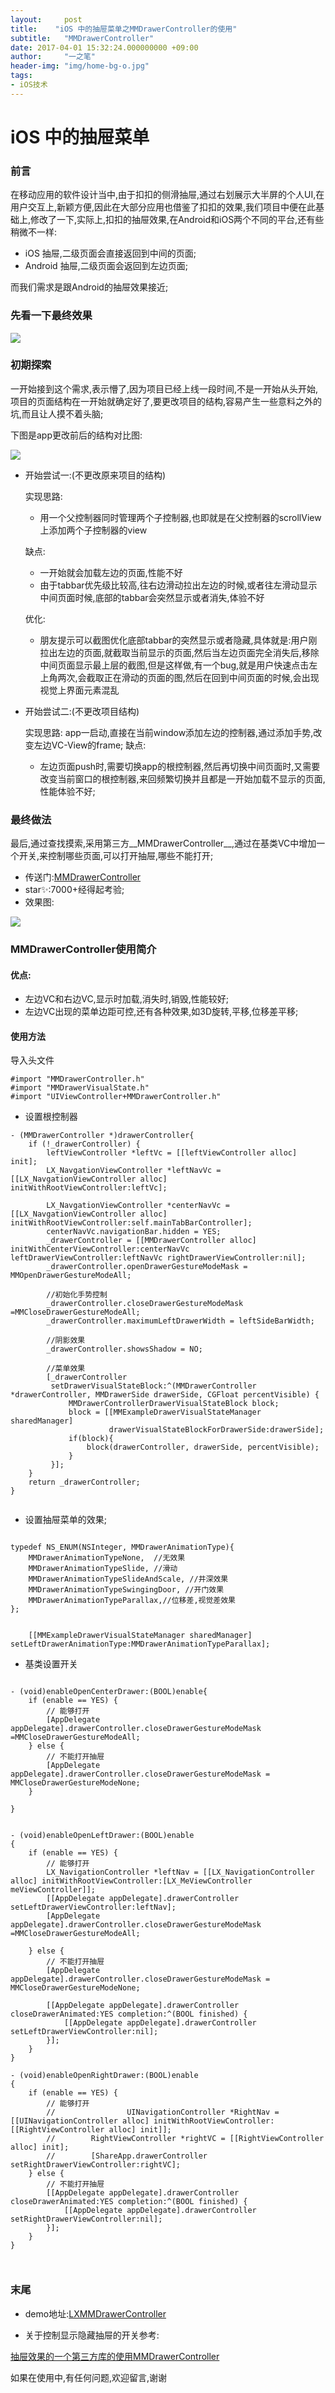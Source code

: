 ```yaml
---
layout:     post
title:    "iOS 中的抽屉菜单之MMDrawerController的使用"
subtitle:   "MMDrawerController"
date: 2017-04-01 15:32:24.000000000 +09:00
author:     "一之笔"
header-img: "img/home-bg-o.jpg"
tags:
- iOS技术
---
```




# iOS 中的抽屉菜单

### 前言
在移动应用的软件设计当中,由于扣扣的侧滑抽屉,通过右划展示大半屏的个人UI,在用户交互上,新颖方便,因此在大部分应用也借鉴了扣扣的效果,我们项目中便在此基础上,修改了一下,实际上,扣扣的抽屉效果,在Android和iOS两个不同的平台,还有些稍微不一样:

* iOS 抽屉,二级页面会直接返回到中间的页面;
* Android 抽屉,二级页面会返回到左边页面;

而我们需求是跟Android的抽屉效果接近;

### 先看一下最终效果

![](http://o9zpq25pv.bkt.clouddn.com/ceahuchouti.gif)

### 初期探索

一开始接到这个需求,表示懵了,因为项目已经上线一段时间,不是一开始从头开始,项目的页面结构在一开始就确定好了,要更改项目的结构,容易产生一些意料之外的坑,而且让人摸不着头脑;

下图是app更改前后的结构对比图:

![](http://o9zpq25pv.bkt.clouddn.com/chouti.png?imageMogr2/thumbnail/1000x400)

* 开始尝试一:(不更改原来项目的结构)
   
    实现思路:
	* 用一个父控制器同时管理两个子控制器,也即就是在父控制器的scrollView上添加两个子控制器的view
   	
   	缺点:
   	* 一开始就会加载左边的页面,性能不好
   	* 由于tabbar优先级比较高,往右边滑动拉出左边的时候,或者往左滑动显示中间页面时候,底部的tabbar会突然显示或者消失,体验不好
 
  优化:
  	 * 朋友提示可以截图优化底部tabbar的突然显示或者隐藏,具体就是:用户刚拉出左边的页面,就截取当前显示的页面,然后当左边页面完全消失后,移除中间页面显示最上层的截图,但是这样做,有一个bug,就是用户快速点击左上角两次,会截取正在滑动的页面的图,然后在回到中间页面的时候,会出现视觉上界面元素混乱
	
* 开始尝试二:(不更改项目结构)

	实现思路:
	app一启动,直接在当前window添加左边的控制器,通过添加手势,改变左边VC-View的frame;
	缺点:
	* 左边页面push时,需要切换app的根控制器,然后再切换中间页面时,又需要改变当前窗口的根控制器,来回频繁切换并且都是一开始加载不显示的页面,性能体验不好;
	
### 最终做法

最后,通过查找摸索,采用第三方__MMDrawerController__,通过在基类VC中增加一个开关,来控制哪些页面,可以打开抽屉,哪些不能打开;

* 传送门:[MMDrawerController](https://github.com/mutualmobile/MMDrawerController)
* star✨:7000+经得起考验;
* 效果图:

![](http://o9zpq25pv.bkt.clouddn.com/1649244b7-2.gif)

### MMDrawerController使用简介

#### 优点: 

* 左边VC和右边VC,显示时加载,消失时,销毁,性能较好;
* 左边VC出现的菜单边距可控,还有各种效果,如3D旋转,平移,位移差平移;

#### 使用方法

导入头文件

```
#import "MMDrawerController.h"
#import "MMDrawerVisualState.h"
#import "UIViewController+MMDrawerController.h"
```

* 设置根控制器

```
- (MMDrawerController *)drawerController{
    if (!_drawerController) {
        leftViewController *leftVc = [[leftViewController alloc] init];
        LX_NavgationViewController *leftNavVc = [[LX_NavgationViewController alloc] initWithRootViewController:leftVc];
        
        LX_NavgationViewController *centerNavVc = [[LX_NavgationViewController alloc] initWithRootViewController:self.mainTabBarController];
        centerNavVc.navigationBar.hidden = YES;
        _drawerController = [[MMDrawerController alloc] initWithCenterViewController:centerNavVc leftDrawerViewController:leftNavVc rightDrawerViewController:nil];
        _drawerController.openDrawerGestureModeMask = MMOpenDrawerGestureModeAll;
        
        //初始化手势控制
        _drawerController.closeDrawerGestureModeMask =MMCloseDrawerGestureModeAll;
        _drawerController.maximumLeftDrawerWidth = leftSideBarWidth;
        
        //阴影效果
        _drawerController.showsShadow = NO;
        
        //菜单效果
        [_drawerController
         setDrawerVisualStateBlock:^(MMDrawerController *drawerController, MMDrawerSide drawerSide, CGFloat percentVisible) {
             MMDrawerControllerDrawerVisualStateBlock block;
             block = [[MMExampleDrawerVisualStateManager sharedManager]
                      drawerVisualStateBlockForDrawerSide:drawerSide];
             if(block){
                 block(drawerController, drawerSide, percentVisible);
             }
         }];
    }
    return _drawerController;
}


```

* 设置抽屉菜单的效果;




```

typedef NS_ENUM(NSInteger, MMDrawerAnimationType){
    MMDrawerAnimationTypeNone,  //无效果
    MMDrawerAnimationTypeSlide, //滑动
    MMDrawerAnimationTypeSlideAndScale, //井深效果
    MMDrawerAnimationTypeSwingingDoor, //开门效果
    MMDrawerAnimationTypeParallax,//位移差,视觉差效果
};

   
    [[MMExampleDrawerVisualStateManager sharedManager] setLeftDrawerAnimationType:MMDrawerAnimationTypeParallax];

```

* 基类设置开关 

```

- (void)enableOpenCenterDrawer:(BOOL)enable{
    if (enable == YES) {
        // 能够打开
        [AppDelegate appDelegate].drawerController.closeDrawerGestureModeMask =MMCloseDrawerGestureModeAll;
    } else {
        // 不能打开抽屉
        [AppDelegate appDelegate].drawerController.closeDrawerGestureModeMask = MMCloseDrawerGestureModeNone;
    }
    
}


- (void)enableOpenLeftDrawer:(BOOL)enable
{
    if (enable == YES) {
        // 能够打开
        LX_NavigationController *leftNav = [[LX_NavigationController alloc] initWithRootViewController:[LX_MeViewController meViewController]];
        [[AppDelegate appDelegate].drawerController setLeftDrawerViewController:leftNav];
        [AppDelegate appDelegate].drawerController.closeDrawerGestureModeMask =MMCloseDrawerGestureModeAll;

    } else {
        // 不能打开抽屉
        [AppDelegate appDelegate].drawerController.closeDrawerGestureModeMask = MMCloseDrawerGestureModeNone;

        [[AppDelegate appDelegate].drawerController closeDrawerAnimated:YES completion:^(BOOL finished) {
            [[AppDelegate appDelegate].drawerController setLeftDrawerViewController:nil];
        }];
    }
}

- (void)enableOpenRightDrawer:(BOOL)enable
{
    if (enable == YES) {
        // 能够打开
        //                UINavigationController *RightNav = [[UINavigationController alloc] initWithRootViewController:[[RightViewController alloc] init]];
        //        RightViewController *rightVC = [[RightViewController alloc] init];
        //        [ShareApp.drawerController setRightDrawerViewController:rightVC];
    } else {
        // 不能打开抽屉
        [[AppDelegate appDelegate].drawerController closeDrawerAnimated:YES completion:^(BOOL finished) {
            [[AppDelegate appDelegate].drawerController setRightDrawerViewController:nil];
        }];
    }
}



```

### 末尾

* demo地址:[LXMMDrawerController](https://github.com/lucyios/LXMMDrawerController)

* 关于控制显示隐藏抽屉的开关参考:

[抽屉效果的一个第三方库的使用MMDrawerController](http://www.jianshu.com/p/573aeb157754)

如果在使用中,有任何问题,欢迎留言,谢谢
